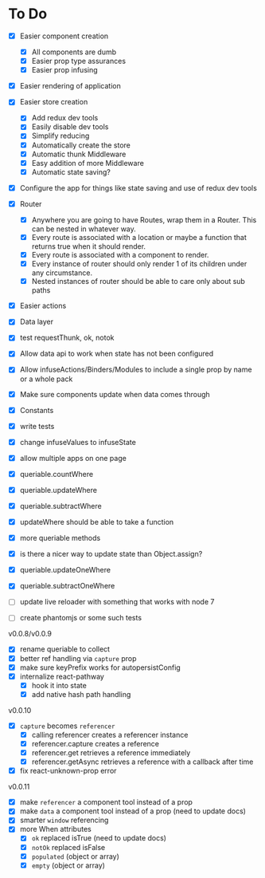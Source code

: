 # To Do

- [x] Easier component creation
  - [x] All components are dumb
  - [x] Easier prop type assurances
  - [x] Easier prop infusing
- [x] Easier rendering of application
- [x] Easier store creation
  - [x] Add redux dev tools
  - [x] Easily disable dev tools
  - [x] Simplify reducing
  - [x] Automatically create the store
  - [x] Automatic thunk Middleware
  - [x] Easy addition of more Middleware
  - [x] Automatic state saving?
- [x] Configure the app for things like state saving and use of redux dev tools
- [x] Router
  - [x] Anywhere you are going to have Routes, wrap them in a Router. This can be nested in whatever way.
  - [x] Every route is associated with a location or maybe a function that returns true when it should render.
  - [x] Every route is associated with a component to render.
  - [x] Every instance of router should only render 1 of its children under any circumstance.
  - [x] Nested instances of router should be able to care only about sub paths
- [x] Easier actions
- [x] Data layer
- [x] test requestThunk, ok, notok
- [x] Allow data api to work when state has not been configured
- [x] Allow infuseActions/Binders/Modules to include a single prop by name or a whole pack
- [x] Make sure components update when data comes through
- [x] Constants
- [x] write tests
- [x] change infuseValues to infuseState
- [x] allow multiple apps on one page
- [x] queriable.countWhere
- [x] queriable.updateWhere
- [x] queriable.subtractWhere
- [x] updateWhere should be able to take a function
- [x] more queriable methods
- [x] is there a nicer way to update state than Object.assign?
- [x] queriable.updateOneWhere
- [x] queriable.subtractOneWhere

- [ ] update live reloader with something that works with node 7
- [ ] create phantomjs or some such tests

v0.0.8/v0.0.9

- [x] rename queriable to collect
- [x] better ref handling via `capture` prop
- [x] make sure keyPrefix works for autopersistConfig
- [x] internalize react-pathway
  - [x] hook it into state
  - [x] add native hash path handling

v0.0.10

- [x] `capture` becomes `referencer`
  - [x] calling referencer creates a referencer instance
  - [x] referencer.capture creates a reference
  - [x] referencer.get retrieves a reference immediately
  - [x] referencer.getAsync retrieves a reference with a callback after time
- [x] fix react-unknown-prop error

v0.0.11

- [x] make `referencer` a component tool instead of a prop
- [x] make `data` a component tool instead of a prop (need to update docs)
- [x] smarter `window` referencing
- [x] more When attributes
  - [x] `ok` replaced isTrue (need to update docs)
  - [x] `notOk` replaced isFalse
  - [x] `populated` (object or array)
  - [x] `empty` (object or array)
